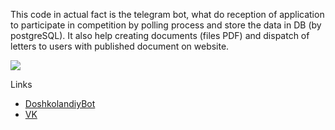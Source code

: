  This code in actual fact is the telegram bot, what do reception of application to participate in competition by polling process and store the data in DB (by postgreSQL).
It also help creating documents (files PDF) and dispatch of letters to users with published document on website.

![](./external/imgs/logo.png)


Links

* [DoshkolandiyBot](https://t.me/DoshkolandiyBot)
* [VK](https://vk.com/club138597952)